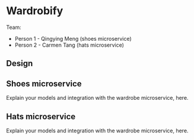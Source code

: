 # Wardrobify

Team:

- Person 1 - Qingying Meng (shoes microservice)
- Person 2 - Carmen Tang (hats microservice)

## Design

## Shoes microservice

Explain your models and integration with the wardrobe
microservice, here.

## Hats microservice

Explain your models and integration with the wardrobe
microservice, here.
